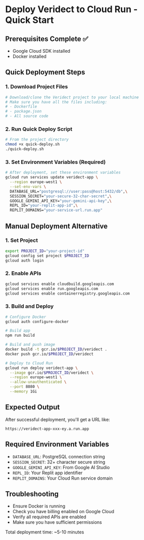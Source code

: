 # Deploy Veridect to Cloud Run - Quick Start

## Prerequisites Complete ✅
- Google Cloud SDK installed
- Docker installed

## Quick Deployment Steps

### 1. Download Project Files
```bash
# Download/clone the Veridect project to your local machine
# Make sure you have all the files including:
# - Dockerfile
# - package.json
# - All source code
```

### 2. Run Quick Deploy Script
```bash
# From the project directory
chmod +x quick-deploy.sh
./quick-deploy.sh
```

### 3. Set Environment Variables (Required)
```bash
# After deployment, set these environment variables
gcloud run services update veridect-app \
  --region europe-west1 \
  --set-env-vars \
  DATABASE_URL="postgresql://user:pass@host:5432/db",\
  SESSION_SECRET="your-secure-32-char-secret",\
  GOOGLE_GEMINI_API_KEY="your-gemini-api-key",\
  REPL_ID="your-replit-app-id",\
  REPLIT_DOMAINS="your-service-url.run.app"
```

## Manual Deployment Alternative

### 1. Set Project
```bash
export PROJECT_ID="your-project-id"
gcloud config set project $PROJECT_ID
gcloud auth login
```

### 2. Enable APIs
```bash
gcloud services enable cloudbuild.googleapis.com
gcloud services enable run.googleapis.com  
gcloud services enable containerregistry.googleapis.com
```

### 3. Build and Deploy
```bash
# Configure Docker
gcloud auth configure-docker

# Build app
npm run build

# Build and push image
docker build -t gcr.io/$PROJECT_ID/veridect .
docker push gcr.io/$PROJECT_ID/veridect

# Deploy to Cloud Run
gcloud run deploy veridect-app \
  --image gcr.io/$PROJECT_ID/veridect \
  --region europe-west1 \
  --allow-unauthenticated \
  --port 8080 \
  --memory 1Gi
```

## Expected Output
After successful deployment, you'll get a URL like:
```
https://veridect-app-xxx-ey.a.run.app
```

## Required Environment Variables
- `DATABASE_URL`: PostgreSQL connection string
- `SESSION_SECRET`: 32+ character secure string  
- `GOOGLE_GEMINI_API_KEY`: From Google AI Studio
- `REPL_ID`: Your Replit app identifier
- `REPLIT_DOMAINS`: Your Cloud Run service domain

## Troubleshooting
- Ensure Docker is running
- Check you have billing enabled on Google Cloud
- Verify all required APIs are enabled
- Make sure you have sufficient permissions

Total deployment time: ~5-10 minutes
